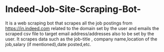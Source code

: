 # Indeed-Job-Site-Scraping-Bot-
It is a web scraping bot that scrapes all the job postings from https://in.indeed.com related to the domain set by the user and emails the scraped csv file to target email address/addresses also to be set by the user.
It scrapes data such as the job-title , company name,location of the job,salary (if mentioned),date posted,etc.
